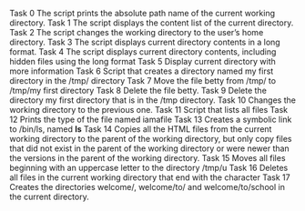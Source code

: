 Task 0 The script prints the absolute path name of the current working directory.
Task 1 The script displays the content list of the current directory.
Task 2 The script changes the working directory to the user’s home directory.
Task 3 The script displays current directory contents in a long format.
Task 4 The script displays current directory contents, including hidden files using the long format
Task 5 Display current directory with more information
Task 6 Script that creates a directory named my first directory in the /tmp/ directory
Task 7 Move the file betty from /tmp/ to /tmp/my first directory
Task 8 Delete the file betty.
Task 9 Delete the directory my first directory that is in the /tmp directory.
Task 10 Changes the working directory to the previous one.
Task 11 Script that lists all files
Task 12 Prints the type of the file named iamafile
Task 13 Creates a symbolic link to /bin/ls, named __ls__
Task 14 Copies all the HTML files from the current working directory to the parent of the working directory, but only copy files that did not exist in the parent of the working directory or were newer than the versions in the parent of the working directory.
Task 15 Moves all files beginning with an uppercase letter to the directory /tmp/u
Task 16 Deletes all files in the current working directory that end with the character 
Task 17 Creates the directories welcome/, welcome/to/ and welcome/to/school in the current directory.
